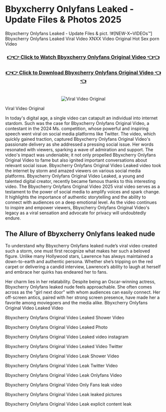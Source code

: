 # Bbyxcherry Onlyfans Leaked - Update Files & Photos 2025

Bbyxcherry Onlyfans Leaked - Update Files & pict. !#[NEW-X~VIDEOs™] Bbyxcherry Onlyfans Leaked Viral Video XNXX Video Original Hot Sex porn Video
<br>
<div align="center">
<h3><a href="https://links2leaks.com?utm_source=bbyxcherry&utm_medium=gitlong" rel="nofollow">👉👉 Click to Watch Bbyxcherry Onlyfans Original Video 👈👈</a></h3>
<h3><a href="https://links2leaks.com?utm_source=bbyxcherry&utm_medium=gitlong" rel="nofollow">👉👉 Click to Download Bbyxcherry Onlyfans Original Video 👈👈</a></h3>
<br>
<a href="https://links2leaks.com?utm_source=bbyxcherry&utm_medium=gitlong" rel="nofollow"><img src="https://i.ibb.co/Gkj2r4b/banner.png" alt="Viral Video Original" style="max-width: 100%; display: inline-block;" data-target="animated-image.originalImage"></a>
</div>

Viral Video Original

In today's digital age, a single video can catapult an individual into internet stardom. Such was the case for Bbyxcherry Onlyfans Original Video, a contestant in the 2024 Ms. competition, whose powerful and inspiring speech went viral on social media platforms like Twitter.
The video, which quickly gained traction, captured Bbyxcherry Onlyfans Original Video's passionate delivery as she addressed a pressing social issue. Her words resonated with viewers, sparking a wave of admiration and support. The video's impact was undeniable; it not only propelled Bbyxcherry Onlyfans Original Video to fame but also ignited important conversations about relevant social issue.
Bbyxcherry Onlyfans Original Video Leaked video took the internet by storm and amazed viewers on various social media platforms. Bbyxcherry Onlyfans Original Video Leaked, a young and talented digital creator, recently became famous thanks to this interesting video.
The Bbyxcherry Onlyfans Original Video 2025 viral video serves as a testament to the power of social media to amplify voices and spark change. It highlights the importance of authentic storytelling and the ability to connect with audiences on a deep emotional level. As the video continues to inspire and empower viewers, Bbyxcherry Onlyfans Original Video's legacy as a viral sensation and advocate for privacy will undoubtedly endure.

<h2>The Allure of Bbyxcherry Onlyfans leaked nude</h2>


To understand why Bbyxcherry Onlyfans leaked nude’s viral video created such a storm, one must first recognize what makes her such a beloved figure. Unlike many Hollywood stars, Lawrence has always maintained a down-to-earth and authentic persona. Whether she’s tripping on the red carpet or delivering a candid interview, Lawrence’s ability to laugh at herself and embrace her quirks has endeared her to fans.

Her charm lies in her relatability. Despite being an Oscar-winning actress, Bbyxcherry Onlyfans leaked nude feels approachable. She often comes across as the "girl next door" with whom audiences can easily connect. Her off-screen antics, paired with her strong screen presence, have made her a favorite among moviegoers and the media alike.
Bbyxcherry Onlyfans Original Video Leaked Video

Bbyxcherry Onlyfans Original Video Leaked Shower Video

Bbyxcherry Onlyfans Original Video Leaked Photo

Bbyxcherry Onlyfans Original Video Leaked video instagram

Bbyxcherry Onlyfans Original Video Leaked Video Twitter

Bbyxcherry Onlyfans Original Video Leak Shower Video

Bbyxcherry Onlyfans Original Video Leak Twitter Video

Bbyxcherry Onlyfans Original Video Leak Onlyfans Video

Bbyxcherry Onlyfans Original Video Only Fans leak video

Bbyxcherry Onlyfans Original Video Leak leaked pictures

Bbyxcherry Onlyfans Original Video Leak explicit content leak